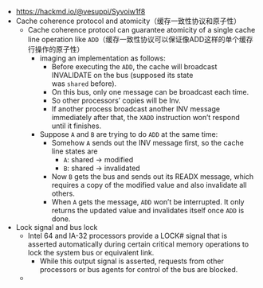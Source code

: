 - https://hackmd.io/@vesuppi/Syvoiw1f8
- Cache coherence protocol and atomicity（缓存一致性协议和原子性）
	- Cache coherence protocol can guarantee atomicity of a single cache line operation like `ADD`（缓存一致性协议可以保证像ADD这样的单个缓存行操作的原子性）
		- imaging an implementation as follows:
			- Before executing the `ADD`, the cache will broadcast INVALIDATE on the bus (supposed its state was `shared` before).
			- On this bus, only one message can be broadcast each time.
			- So other processors’ copies will be Inv.
			- If another process broadcast another INV message immediately after that, the `XADD` instruction won’t respond until it finishes.
		- Suppose `A` and `B` are trying to do `ADD` at the same time:
			- Somehow `A` sends out the INV message first, so the cache line states are
				- `A`: shared → modified
				- `B`: shared → invalidated
			- Now `B` gets the bus and sends out its READX message, which requires a copy of the modified value and also invalidate all others.
			- When `A` gets the message, `ADD` won’t be interrupted. It only returns the updated value and invalidates itself once `ADD` is done.
- Lock signal and bus lock
	- Intel 64 and IA-32 processors provide a LOCK# signal that is asserted automatically during certain critical memory operations to lock the system bus or equivalent link.
		- While this output signal is asserted, requests from other processors or bus agents for control of the bus are blocked.
	-